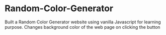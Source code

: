 # Random-Color-Generator

Built a Random Color Generator website using  vanilla Javascript for learning purpose.
Changes background color of the web page on clicking the button
